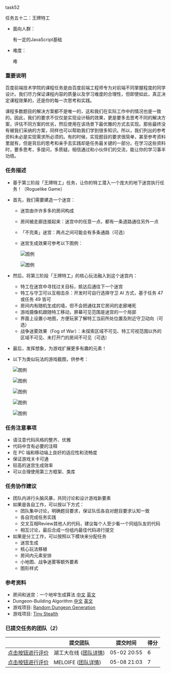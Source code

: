 task52



任务五十二：王牌特工

- 面向人群：

  有一定的JavaScript基础

- 难度：

  难

### 重要说明

百度前端技术学院的课程任务是由百度前端工程师专为对前端不同掌握程度的同学设计。我们尽力保证课程内容的质量以及学习难度的合理性，但即使如此，真正决定课程效果的，还是你的每一次思考和实践。

课程多数题目的解决方案都不是唯一的，这和我们在实际工作中的情况也是一致的。因此，我们的要求不仅仅是实现设计稿的效果，更是要多去思考不同的解决方案，评估不同方案的优劣，然后使用在该场景下最优雅的方式去实现。那些最终没有被我们采纳的方案，同样也可以帮助我们学到很多知识。所以，我们列出的参考资料未必是实现需求所必须的。有的时候，实现题目的要求很简单，甚至参考资料里就有，但是背后的思考和亲手去实践却是任务最关键的一部分。在学习这些资料时，要多思考，多提问，多质疑。相信通过和小伙伴们的交流，能让你的学习事半功倍。

### 任务描述

- 基于第三阶段「王牌特工」任务，让你的特工潜入一个庞大的地下迷宫执行任务！（Roguelike Game）

- 首先，我们需要建造一个迷宫：

  - 迷宫由许许多多的房间构成

  - 房间被走廊连接起来：迷宫中的任意一点，都有一条道路通往另外一点

  - 「不完美」迷宫：两点之间可能会有多条通路（可选）

  - 迷宫生成效果可参考以下图例：

    ![图例](http://7xrp04.com1.z0.glb.clouddn.com/task_4_52_1.png)

    ![图例](http://7xrp04.com1.z0.glb.clouddn.com/task_4_52_2.jpg)

- 然后，将第三阶段「王牌特工」的核心玩法融入到这个迷宫内：

  - 特工在迷宫中寻找过关目标，抵达后通往下一个迷宫
  - 特工与守卫可以互相击杀：开发时可自行选择守卫 AI 方式，基于任务 47 或任务 49 皆可
  - 房间内有随机生成的墙，但不会把通往其它房间的走廊堵死
  - 游戏摄像机跟随特工移动，屏幕可见范围是迷宫的一个局部
  - 界面上设置小地图，方便玩家了解特工当前所处位置及附近守卫动向（可选）
  - 战争迷雾效果（Fog of War）：未探索区域不可见、特工可视范围以外的区域不可见、未打开门的房间不可见（可选）

- 最后，发挥想象，为游戏扩展更多有趣的元素！

- 以下为类似玩法的游戏截图，供参考：

  ![图例](http://7xrp04.com1.z0.glb.clouddn.com/task_4_52_3.png)

  ![图例](http://7xrp04.com1.z0.glb.clouddn.com/task_4_52_4.jpg)

  ![图例](http://7xrp04.com1.z0.glb.clouddn.com/task_4_52_5.png)

  ![图例](http://7xrp04.com1.z0.glb.clouddn.com/task_4_52_6.jpg)

  ![图例](http://7xrp04.com1.z0.glb.clouddn.com/task_4_52_7.jpg)

### 任务注意事项

- 请注意代码风格的整齐、优雅
- 代码中含有必要的注释
- 在 PC 端和移动端上良好的适应性和流畅度
- 保证游戏关卡可通
- 较高的迷宫生成效率
- 可以合理使用第三方框架、类库

### 任务协作建议

- 团队内进行头脑风暴，共同讨论和设计游戏新要素
- 如果是各自工作，可以按以下方式：
  - 团队集中讨论，明确题目要求，保证队伍各自对题目要求认知一致
  - 各自完成任务实践
  - 交叉互相Review其他人的代码，建议每个人至少看一个同组队友的代码
  - 相互讨论，最后合成一份组内最佳代码进行提交
- 如果是分工工作，可以按照以下模块来分配任务
  - 迷宫生成
  - 核心玩法移植
  - 房间内元素安排
  - 小地图、战争迷雾等额外要素
  - 图形样式

### 参考资料

- 房间和迷宫：一个地牢生成算法 [中文](http://indienova.com/indie-game-development/rooms-and-mazes-a-procedural-dungeon-generator/) [英文](http://journal.stuffwithstuff.com/2014/12/21/rooms-and-mazes/)
- Dungeon-Building Algorithm [中文](http://indienova.com/indie-game-development/roguelike-dungeon-building-algorithm/) [英文](http://www.roguebasin.com/index.php?title=Dungeon-Building_Algorithm)
- 游戏项目: [Random Dungeon Generation](https://github.com/stefanweck/dungeongeneration)
- 游戏项目: [Tiny Stealth](https://github.com/EduardoLopes/js13kgames-2015)

### 已提交任务的团队（*2*）

|                                          | 提交团队                                     | 提交时间        | 得分   |
| ---------------------------------------- | ---------------------------------------- | ----------- | ---- |
| [点击按钮进行评价](http://ife.baidu.com/review/detail?workId=10952) | 湖工大在线 ([团队详情](http://ife.baidu.com/group/profile?groupId=491)) | 05-02 20:55 | 6    |
| [点击按钮进行评价](http://ife.baidu.com/review/detail?workId=11104) | MELOIFE ([团队详情](http://ife.baidu.com/group/profile?groupId=136)) | 05-08 21:03 | 7    |

